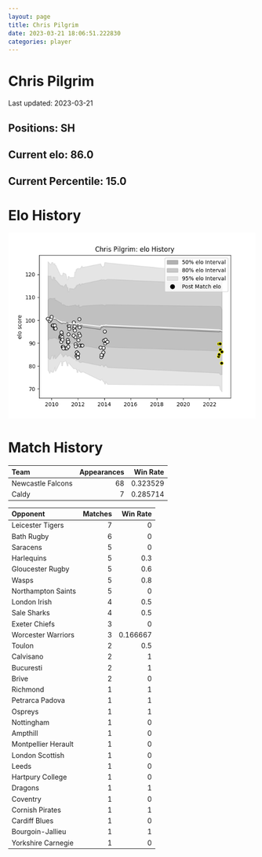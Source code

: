 ```yaml
---  
layout: page  
title: Chris Pilgrim  
date: 2023-03-21 18:06:51.222830  
categories: player  
---
```

# Chris Pilgrim


Last updated: 2023-03-21
## Positions: SH

## Current elo: 86.0

## Current Percentile: 15.0

# Elo History


![elo history](history_ChrisPilgrim.png)
# Match History


| Team              |   Appearances |   Win Rate |
|:------------------|--------------:|-----------:|
| Newcastle Falcons |            68 |   0.323529 |
| Caldy             |             7 |   0.285714 |

| Opponent            |   Matches |   Win Rate |
|:--------------------|----------:|-----------:|
| Leicester Tigers    |         7 |   0        |
| Bath Rugby          |         6 |   0        |
| Saracens            |         5 |   0        |
| Harlequins          |         5 |   0.3      |
| Gloucester Rugby    |         5 |   0.6      |
| Wasps               |         5 |   0.8      |
| Northampton Saints  |         5 |   0        |
| London Irish        |         4 |   0.5      |
| Sale Sharks         |         4 |   0.5      |
| Exeter Chiefs       |         3 |   0        |
| Worcester Warriors  |         3 |   0.166667 |
| Toulon              |         2 |   0.5      |
| Calvisano           |         2 |   1        |
| Bucuresti           |         2 |   1        |
| Brive               |         2 |   0        |
| Richmond            |         1 |   1        |
| Petrarca Padova     |         1 |   1        |
| Ospreys             |         1 |   1        |
| Nottingham          |         1 |   0        |
| Ampthill            |         1 |   0        |
| Montpellier Herault |         1 |   0        |
| London Scottish     |         1 |   0        |
| Leeds               |         1 |   0        |
| Hartpury College    |         1 |   0        |
| Dragons             |         1 |   1        |
| Coventry            |         1 |   0        |
| Cornish Pirates     |         1 |   1        |
| Cardiff Blues       |         1 |   0        |
| Bourgoin-Jallieu    |         1 |   1        |
| Yorkshire Carnegie  |         1 |   0        |